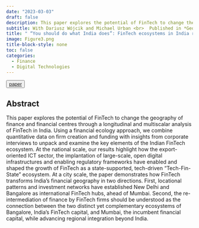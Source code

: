 ```yaml
---
date: "2023-03-03"
draft: false
description: This paper explores the potential of FinTech to change the geography of finance and financial centres through a longitudinal and multiscalar analysis of FinTech in India. Using a financial ecology approach and a mixed-method framework, we document Bangalore’s emergence as India’s FinTech capital and the rise of New Delhi, demonstrate how Mumbai and Bangalore structure India’s financial geography as complementary ecosystemsm, and conceptualize FinTech in India as a “Tech-Fin-State” ecosystem.
subtitle: With Dariusz Wójcik and Michael Urban <br>  Published in *Geoforum*.
title: " “You should do what India does”: FinTech ecosystems in India reshaping the geography of finance"
image: Figure3.png
title-block-style: none
toc: false
categories: 
  - Finance
  - Digital Technologies
---
```



<button type="button" class="btn btn-outline-success"><a href="https://doi.org/10.1016/j.geoforum.2023.103720">paper</a></button>

## Abstract

This paper explores the potential of FinTech to change the geography of finance and financial centres through a longitudinal and multiscalar analysis of FinTech in India. Using a financial ecology approach, we combine quantitative data on firm creation and funding with insights from corporate interviews to unpack and examine the key elements of the Indian FinTech ecosystem. At the national scale, our results highlight how the export-oriented ICT sector, the implantation of large-scale, open digital infrastructures and enabling regulatory frameworks have enabled and shaped the growth of FinTech as a state-supported, tech-driven “Tech-Fin-State” ecosystem. At a city scale, the paper demonstrates how FinTech transforms India’s financial geography in two directions. First, locational patterns and investment networks have established New Delhi and Bangalore as international FinTech hubs, ahead of Mumbai. Second, the re-intermediation of finance by FinTech firms should be understood as the connection between the two distinct yet complementary ecosystems of Bangalore, India’s FinTech capital, and Mumbai, the incumbent financial capital, while advancing regional integration beyond India.


